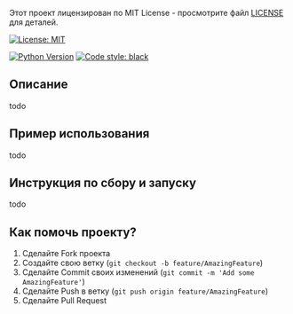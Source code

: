 Этот проект лицензирован по MIT License - просмотрите файл [LICENSE](LICENSE) для деталей.

[![License: MIT](https://img.shields.io/badge/License-MIT-yellow.svg)](https://opensource.org/licenses/MIT)

[![Python Version](https://img.shields.io/badge/python-3.9%20|%203.10%20|%203.11-blue)](https://www.python.org/)
[![Code style: black](https://img.shields.io/badge/code%20style-black-000000.svg)](https://github.com/psf/black)

## Описание 
todo

## Пример использования 
todo

## Инструкция по сбору и запуску 
todo

## Как помочь проекту?
1. Сделайте Fork проекта
2. Создайте свою ветку (`git checkout -b feature/AmazingFeature`)
3. Сделайте Commit своих изменений (`git commit -m 'Add some AmazingFeature'`)
4. Сделайте Push в ветку (`git push origin feature/AmazingFeature`)
5. Сделайте Pull Request
